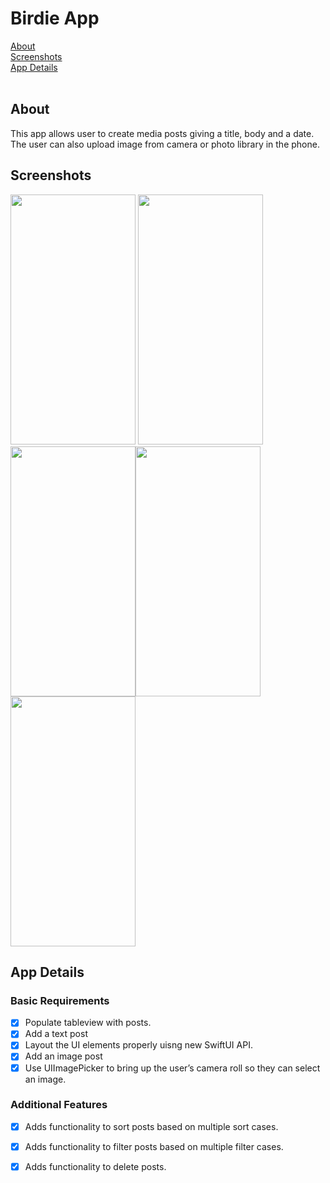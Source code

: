 # Birdie App

[About](#about)<br/>
[Screenshots](#screenshots)<br/>
[App Details](#app)<br/>
</br>

## About

<a name = "about" />This app allows user to create media posts giving a title, body and a date. The user can also upload image from camera or photo library in the phone.

## Screenshots

<a name = "screenshots" />
<img src="/Users/shrutisharma/Documents/RWBootcampHomeWork/Week05/Screenshots/1.png" width="200" height="400"> <img src="/Users/shrutisharma/Documents/RWBootcampHomeWork/Week05/Screenshots/2.png" width="200" height="400"><img src="/Users/shrutisharma/Documents/RWBootcampHomeWork/Week05/Screenshots/TextPostDraft.png" width="200" height="400"><img src="/Users/shrutisharma/Documents/RWBootcampHomeWork/Week05/Screenshots/3.png" width="200" height="400"><img src="/Users/shrutisharma/Documents/RWBootcampHomeWork/Week05/Screenshots/4.png" width="200" height="400">

## App Details

<a name = "app" />

### Basic Requirements

- [x] Populate tableview with posts.
- [x] Add a text post 
- [x] Layout the UI elements properly uisng new SwiftUI API.
- [x] Add an image post
- [x] Use UIImagePicker to bring up the user’s camera roll so they can select an image. 

### Additional Features 

- [x] Adds functionality to sort posts based on multiple sort cases.
- [x] Adds functionality to filter posts based on multiple filter cases.
- [x] Adds functionality to delete posts.

